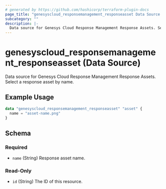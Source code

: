 ```yaml
---
# generated by https://github.com/hashicorp/terraform-plugin-docs
page_title: "genesyscloud_responsemanagement_responseasset Data Source - terraform-provider-genesyscloud"
subcategory: ""
description: |-
  Data source for Genesys Cloud Response Management Response Assets. Select a response asset by name.
---
```


# genesyscloud_responsemanagement_responseasset (Data Source)

Data source for Genesys Cloud Response Management Response Assets. Select a response asset by name.

## Example Usage

```terraform
data "genesyscloud_responsemanagement_responseasset" "asset" {
  name = "asset-name.png"
}
```

<!-- schema generated by tfplugindocs -->
## Schema

### Required

- `name` (String) Response asset name.

### Read-Only

- `id` (String) The ID of this resource.


